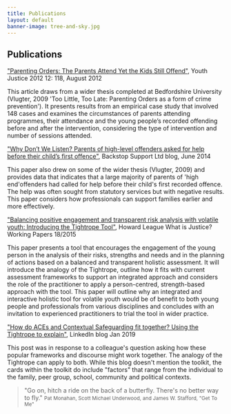 ```yaml
---
title: Publications
layout: default
banner-image: tree-and-sky.jpg
---
```


## Publications

["Parenting Orders: The Parents Attend Yet the Kids Still Offend"][parenting-orders], Youth Justice 2012 12: 118, August 2012

This article draws from a wider thesis completed at Bedfordshire University (Vlugter, 2009 'Too Little, Too Late: Parenting Orders as a form of crime prevention'). It presents results from an empirical case study that involved 148 cases and examines the circumstances of parents attending programmes, their attendance and the young people’s recorded offending before and after the intervention, considering the type of intervention and number of sessions attended. 

["Why Don’t We Listen? Parents of high-level offenders asked for help before their child’s first offence"][Backstop listen], Backstop Support Ltd blog, June 2014

This paper also drew on some of the wider thesis (Vlugter, 2009) and provides data that indicates that a large majority of parents of 'high end'offenders had called for help before their child's first recorded offence. The help was often sought from statutory services but with negative results. This paper considers how professionals can support families earlier and more effectively.

["Balancing positive engagement and transparent risk analysis with volatile youth: Introducing the Tightrope Tool"][Introducing Tightrope], Howard League What is Justice? Working Papers 18/2015 

This paper presents a tool that encourages the engagement of the young person in the analysis of their risks, strengths and needs and in the planning of actions based on a balanced and transparent holistic assessment. It will introduce the analogy of the Tightrope, outline how it fits with current assessment frameworks to support an integrated approach and considers the role of the practitioner to apply a person-centred, strength-based approach with the tool. This paper will outline why an integrated and interactive holistic tool for volatile youth would be of benefit to both young people and professionals from various disciplines and concludes with an invitation to experienced practitioners to trial the tool in wider practice.

["How do ACEs and Contextual Safeguarding fit together? Using the Tightrope to explain"][ACE Contextual], LinkedIn blog Jan 2019

This post was in response to a colleague's question asking how these popular frameworks and discourse might work together. The analogy of the Tightrope can apply to both. While this blog doesn't mention the toolkit, the cards within the toolkit do include "factors" that range from the individual to the family, peer group, school, community and political contexts.


[ACE Contextual]: https://www.linkedin.com/pulse/how-do-aces-contextual-safeguarding-fit-together-using-roberta-evans/
[parenting-orders]: http://yjj.sagepub.com/content/12/2/118.abstract
[Backstop listen]: http://media.wix.com/ugd/03d98d_aa012ae8a413456d9d78fbbfc2c91753.pdf
[Introducing Tightrope]: http://howardleague.org/wp-content/uploads/2016/04/HLWP_18_2015.pdf


> "Go on, hitch a ride on the back of a butterfly. There's no better way to fly."
> <small>Pat Monahan, Scott Michael Underwood, and James W. Stafford, "Get To Me"</small>
